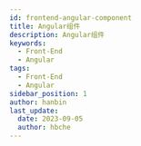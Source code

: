 ```yaml
---
id: frontend-angular-component
title: Angular组件
description: Angular组件
keywords:
  - Front-End
  - Angular
tags:
  - Front-End
  - Angular
sidebar_position: 1
author: hanbin
last_update:
  date: 2023-09-05
  author: hbche
---
```

